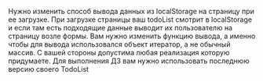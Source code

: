 Нужно изменить способ вывода данных из localStorage на страницу при ее загрузке.
При загрузке страницы ваш todoList смотрит в localStorage и если там есть подходящие данные выводит их пользователю на страницу возле формы. Вам нужно изменить функцию вывода, а именно чтобы для вывода использовался объект итератор, а не обычный массив.
С вашей стороны допустима любая реализация которую придумаете.
Для выполнения ДЗ вам нужно использовать последнюю версию своего TodoList